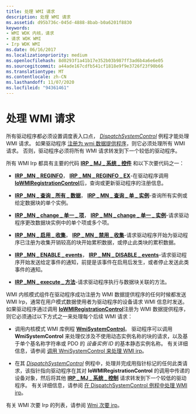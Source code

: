 ```yaml
---
title: 处理 WMI 请求
description: 处理 WMI 请求
ms.assetid: d95b736c-045d-4888-8bab-b0a6201f8830
keywords:
- WMI WDK 内核，请求
- 请求 WDK WMI
- Irp WDK WMI
ms.date: 06/16/2017
ms.localizationpriority: medium
ms.openlocfilehash: 8d0293f1a41b17e352b03b987ff3ad6b4a6e6e05
ms.sourcegitcommit: a44ade167cdfb541cf1818e9f9e3726f23f90b66
ms.translationtype: MT
ms.contentlocale: zh-CN
ms.lasthandoff: 11/07/2020
ms.locfileid: "94361461"
---
```

# <a name="handling-wmi-requests"></a>处理 WMI 请求





所有驱动程序都必须设置调度表入口点， [*DispatchSystemControl*](/windows-hardware/drivers/ddi/wdm/nc-wdm-driver_dispatch) 例程才能处理 WMI 请求。 如果驱动程序 [注册为 wmi 数据提供程序](registering-as-a-wmi-data-provider.md)，则它必须处理所有 WMI 请求。 否则，驱动程序必须将所有 WMI 请求转发到下一个较低的驱动程序。

所有 WMI Irp 都具有主要的代码 [**IRP \_ MJ \_ 系统 \_ 控件**](./irp-mj-system-control.md) 和以下次要代码之一：

-   [**IRP \_MN \_ REGINFO**](irp-mn-reginfo.md)， [**IRP \_ MN \_ REGINFO \_ EX**](irp-mn-reginfo-ex.md)-在驱动程序调用 [**IoWMIRegistrationControl**](/windows-hardware/drivers/ddi/wdm/nf-wdm-iowmiregistrationcontrol)后，查询或更新驱动程序的注册信息。

-   [**IRP \_MN \_ 查询 \_ 所有 \_ 数据**](irp-mn-query-all-data.md)， [**IRP \_ MN \_ 查询 \_ 单 \_ 实例**](irp-mn-query-single-instance.md)-查询所有实例或给定数据块的单个实例。

-   [**IRP \_MN \_ change \_ 单一 \_ 项**](irp-mn-change-single-item.md)， [**IRP \_ MN \_ change \_ 单一 \_ 实例**](irp-mn-change-single-instance.md)-请求驱动程序更改数据块实例中的单个项或多个项。

-   [**IRP \_MN \_ 启用 \_ 收集**](irp-mn-enable-collection.md)， [**IRP \_ MN \_ 禁用 \_ 收集**](irp-mn-disable-collection.md)-请求驱动程序开始为驱动程序已注册为收集开销较高的块开始累积数据，或停止此类块的累积数据。

-   [**IRP \_MN \_ ENABLE \_ events**](irp-mn-enable-events.md)， [**IRP \_ MN \_ DISABLE \_ events**](irp-mn-disable-events.md)-请求驱动程序开始发送给定事件的通知，前提是该事件在启用后发生，或者停止发送此类事件的通知。

-   [**IRP \_MN \_ execute \_ 方法**](irp-mn-execute-method.md)-请求驱动程序执行与数据块关联的方法。

WMI 内核模式组件在驱动程序成功注册为 WMI 数据提供程序的任何时候都发送 WMI Irp，通常在用户模式数据使用者为驱动程序的设备请求 WMI 信息时发送。 如果驱动程序通过调用 [**IoWMIRegistrationControl**](/windows-hardware/drivers/ddi/wdm/nf-wdm-iowmiregistrationcontrol)注册为 WMI 数据提供程序，则它必须通过以下方式之一来处理每个后续 WMI 请求：

-   调用内核模式 WMI 库例程 [**WmiSystemControl**](/windows-hardware/drivers/ddi/wmilib/nf-wmilib-wmisystemcontrol)。 驱动程序可以调用 **WmiSystemControl** 来处理仅涉及不使用动态实例名称的块的请求，以及基于单个基名称字符串或 PDO 的 *设备实例 ID* 的基本静态实例名称。 有关详细信息，请参阅 [调用 WmiSystemControl 来处理 WMI irp](calling-wmisystemcontrol-to-handle-wmi-irps.md)。

-   在其 [*DispatchSystemControl*](/windows-hardware/drivers/ddi/wdm/nc-wdm-driver_dispatch) 例程中，处理并完成用指针标记的任何此类请求，该指针指向驱动程序在其对 **IoWMIRegistrationControl** 的调用中传递的设备对象，然后将其他 [**IRP \_ MJ \_ 系统 \_ 控制**](./irp-mj-system-control.md) 请求转发到下一个较低的驱动程序。 有关详细信息，请参阅 [在 DispatchSystemControl 例程中处理 WMI irp](processing-wmi-irps-in-a-dispatchsystemcontrol-routine.md)。

有关 WMI 次要 Irp 的列表，请参阅 [Wmi 次要 irp](wmi-minor-irps.md)。 